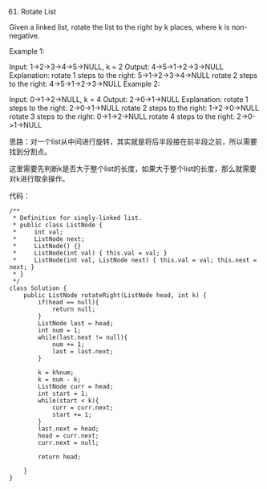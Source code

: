 61. Rotate List


Given a linked list, rotate the list to the right by k places, where k is non-negative.

Example 1:

Input: 1->2->3->4->5->NULL, k = 2
Output: 4->5->1->2->3->NULL
Explanation:
rotate 1 steps to the right: 5->1->2->3->4->NULL
rotate 2 steps to the right: 4->5->1->2->3->NULL
Example 2:

Input: 0->1->2->NULL, k = 4
Output: 2->0->1->NULL
Explanation:
rotate 1 steps to the right: 2->0->1->NULL
rotate 2 steps to the right: 1->2->0->NULL
rotate 3 steps to the right: 0->1->2->NULL
rotate 4 steps to the right: 2->0->1->NULL

思路：对一个list从中间进行旋转，其实就是将后半段接在前半段之前，所以需要找到分割点。

这里需要先判断k是否大于整个list的长度，如果大于整个list的长度，那么就需要对k进行取余操作。

代码：
```
/**
 * Definition for singly-linked list.
 * public class ListNode {
 *     int val;
 *     ListNode next;
 *     ListNode() {}
 *     ListNode(int val) { this.val = val; }
 *     ListNode(int val, ListNode next) { this.val = val; this.next = next; }
 * }
 */
class Solution {
    public ListNode rotateRight(ListNode head, int k) {
        if(head == null){
            return null;
        }
        ListNode last = head;
        int num = 1;
        while(last.next != null){
            num += 1;
            last = last.next;
        }
        
        k = k%num;
        k = num - k;
        ListNode curr = head;
        int start = 1;
        while(start < k){
            curr = curr.next;
            start += 1;
        }
        last.next = head;
        head = curr.next;
        curr.next = null;
        
        return head;
        
    }
}
```